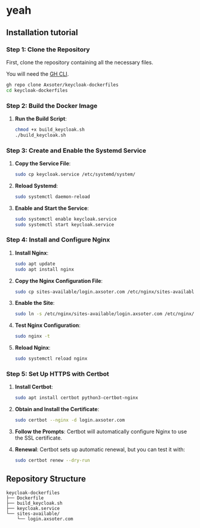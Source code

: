 # yeah

## Installation tutorial

### Step 1: Clone the Repository

First, clone the repository containing all the necessary files.

You will need the [GH CLI](https://cli.github.com).

```sh
gh repo clone Axsoter/keycloak-dockerfiles
cd keycloak-dockerfiles
```

### Step 2: Build the Docker Image

1. **Run the Build Script**:
    ```sh
    chmod +x build_keycloak.sh
    ./build_keycloak.sh
    ```

### Step 3: Create and Enable the Systemd Service

1. **Copy the Service File**:
    ```sh
    sudo cp keycloak.service /etc/systemd/system/
    ```

2. **Reload Systemd**:
    ```sh
    sudo systemctl daemon-reload
    ```

3. **Enable and Start the Service**:
    ```sh
    sudo systemctl enable keycloak.service
    sudo systemctl start keycloak.service
    ```

### Step 4: Install and Configure Nginx

1. **Install Nginx**:
    ```sh
    sudo apt update
    sudo apt install nginx
    ```

2. **Copy the Nginx Configuration File**:
    ```sh
    sudo cp sites-available/login.axsoter.com /etc/nginx/sites-available/
    ```

3. **Enable the Site**:
    ```sh
    sudo ln -s /etc/nginx/sites-available/login.axsoter.com /etc/nginx/sites-enabled/
    ```

4. **Test Nginx Configuration**:
    ```sh
    sudo nginx -t
    ```

5. **Reload Nginx**:
    ```sh
    sudo systemctl reload nginx
    ```

### Step 5: Set Up HTTPS with Certbot

1. **Install Certbot**:
    ```sh
    sudo apt install certbot python3-certbot-nginx
    ```

2. **Obtain and Install the Certificate**:
    ```sh
    sudo certbot --nginx -d login.axsoter.com
    ```

3. **Follow the Prompts**: Certbot will automatically configure Nginx to use the SSL certificate.

4. **Renewal**: Certbot sets up automatic renewal, but you can test it with:
    ```sh
    sudo certbot renew --dry-run
    ```

## Repository Structure

```
keycloak-dockerfiles
├── Dockerfile
├── build_keycloak.sh
├── keycloak.service
└── sites-available/
    └── login.axsoter.com
```
